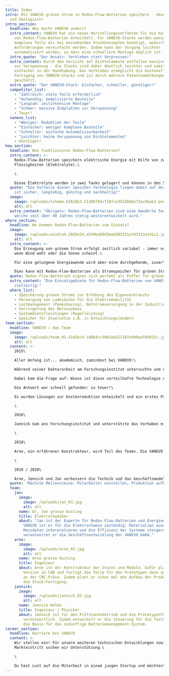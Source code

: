 ```yaml
---
title: Index
intro: Mit VANEVO grünen Strom in Redox-Flow-Batterien speichern - ökonomisch
  und ökologisch!
intro_section:
  headline: Was macht VANEVO anders?
  intro_content: VANEVO hat ein neues Herstellungsverfahren für die Kernkomponente
    von Redox-Flow-Batterien entwickelt. Für VANEVO-Stacks werden weniger
    komplexe Teile als bei bestehenden Stackkonzepten benötigt, wodurch die
    Anforderungen vereinfacht werden. Zudem kann der Vorgang leichter
    automatisiert werden, so dass eine schnellere Montage möglich ist.
  intro_quote: "Der Ansatz: Verkleben statt Verpressen!"
  outro_content: Durch den Verzicht auf Dichtelemente entfallen massive Endplatten
    zur Verspannung - die Stacks sind daher deutlich leichter und somit
    einfacher in der Handhabung. Das Verkleben ermöglicht die kosteneffiziente
    Fertigung von VANEVO-Stacks und ist durch mehrere Patentanmeldungen
    geschützt.
  outro_quote: "Der VANEVO-Stack: Einfacher, schneller, günstiger!"
  competitor_list:
    - "Zahlreich: viele Teile erforderlich"
    - "Aufwendig: komplizierte Bauteile"
    - "Langsam: zeitintensive Montage"
    - "Schwer: massive Endplatten zur Verspannung"
    - Teuer!
  vanevo_list:
    - "Weniger: Reduktion der Teile"
    - "Einfacher: weniger komplexe Bauteile"
    - "Schneller: einfache Automatisierbarkeit"
    - "Leichter: keine Verspannung von Dichtelementen"
    - Günstiger!
how_section:
  headline: Wie funktionieren Redox-Flow-Batterien?
  intro_content: >-
    Redox-Flow-Batterien speichern elektrische Energie mit Hilfe von zwei
    Flüssigkeiten (Elektrolyte).\

    \

    Diese Elektrolyte werden in zwei Tanks gelagert und können in den Stacks geladen und entladen werden. Redox-Flow-Batterien sind nicht brennbar, bieten eine hohe Lebensdauer mit bis zu 15.000 Ladezyklen, weisen die geringsten Kosten je Lade/Entlade-Zyklus auf und können recycelt werden.
  quote: "Die Vorteile dieser Speicher-Technologie liegen damit auf der Hand: Sie
    ist sicher, langlebig, günstig und nachhaltig!"
  image:
    image: /uploads/schema.b3618b3.5128bf04cf18fce3533b6be73ac9bae3.png
    alt: alt
  outro_content: "Übrigens: Redox-Flow-Batterien sind eine bewährte Technologie,
    welche seit über 40 Jahren stetig weiterentwickelt wird."
where_section:
  headline: Wo kommen Redox-Flow-Batterien zum Einsatz?
  image:
    image: /uploads/windrad.2665e34.a549ba09d3ee6302331a7d3312a141c2.jpg
    alt: alt
  intro_content: >-
    Die Erzeugung von grünem Strom erfolgt zeitlich variabel - immer nur dann,
    wenn Wind weht oder die Sonne scheint.\

    Für eine gelungene Energiewende wird aber eine durchgehende, zuverlässige Stromversorgung benötigt.\

    Dies kann mit Redox-Flow-Batterien als Stromspeicher für grünen Strom erreicht werden: für eine zuverlässige und nachhaltige Energiewende!
  quote: Redox-Flow-Batterien eignen sich perfekt als Puffer für grünen Strom!
  outro_content: "Die Einsatzgebiete für Redox-Flow-Batterien von VANEVO sind sehr
    vielseitig:"
  where_list:
    - Speicherung grünen Stroms zur Erhöhung des Eigenverbrauchs
    - Versorgung von Ladesäulen für die Elektromobilität
    - Lastmanagement (Peakshaving), Notstromversorgung in der Industrie
    - Verringerung des Netzausbaus
    - Systemdienstleistungen (Regelleistung)
    - Speicher für Inselnetze z.B. in Entwicklungsländern
team_section:
  headline: VANEVO – das Team
  image:
    image: /uploads/team_02.41d3bc4.180b41c3982ed122107e490adf6b015c.jpg
    alt: alt
  content: >-
    2015\

    Aller Anfang ist... akademisch, zumindest bei VANEVO:\

    Während seiner Doktorarbeit am Forschungsinstitut untersuchte und entwickelte Jan Redox-Flow-Batterien.\

    Dabei kam die Frage auf: Wieso ist diese vorteilhafte Technologie eigentlich nicht wirklich im Markt der Stromspeicher-Technologie vertreten?\

    Die Antwort war schnell gefunden: zu teuer!\

    Es wurden Lösungen zur Kostenreduktion entwickelt und ein erstes Patent angemeldet. Mit drei Kollegen konnte Jan im Rahmen eines Forschungsprojektes den Ansatz zur Kostenreduktion weiter zu einer Geschäftsidee entwickeln.\

    \

    2016\

    Jannick kam ans Forschungsinstitut und unterstützte das Vorhaben mit seiner Abschlussarbeit.\

    \

    2018\

    Arne, ein erfahrener Konstrukteur, wird Teil des Teams. Die VANEVO GmbH wird gegründet mit dem Ziel, Komponenten für Redox-Flow-Batterien auf den Markt zu bringen.\

    \

    2019 / 2020\

    Arne, Jannick und Jan verbessern die Technik und das Geschäftsmodell. Es wird ein weiteres Patent für ein optimiertes Herstellverfahren angemeldet.
  quote: "Nächste Meilensteine: Mitarbeiter einstellen, Produktion aufbauen!"
  team:
    jan:
      image:
        image: /uploads/jan_03.jpg
        alt: alt
      name: Dr. Jan grosse Austing
      title: Elektrochemiker
      about: "Jan ist der Experte für Redox-Flow-Batterien und Energiewirtschaft. Bei
        VANEVO ist er für die Elektrochemie zuständig: Materialien auswählen,
        Messdaten interpretieren und die Effizienz der Systeme steigern. Ebenso
        verantwortet er die Geschäftsentwicklung der VANEVO GmbH."
    arne:
      image:
        image: /uploads/arne_03.jpg
        alt: alt
      name: Arne grosse Austing
      title: Ingenieur
      about: Arne ist der Konstrukteur der Stacks und Module. Dafür plant er die neue
        Version im CAD und fertigt die Teile für den Prototypen dann auch gleich
        an der CNC-Fräse. Zudem plant er schon mal den Aufbau der Produktion für
        die Stack-Fertigung.
    jannick:
      image:
        image: /uploads/jannick_03.jpg
        alt: alt
      name: Jannick Helms
      title: Ingenieur / Physiker
      about: Jannick ist für den Prüfstandsbetrieb und die Prototypenfertigung
        verantwortlich. Zudem entwickelt er die Steuerung für die Teststände,
        die Basis für das zukünftige Batteriemanagement-System.
career_section:
  headline: Karriere bei VANEVO
  content: >-
    Wir stellen ein! Für unsere weiteren technischen Entwicklungen sowie den
    Markteintritt suchen wir Unterstützung.\

    \

    Du hast Lust auf die Mitarbeit in einem jungen Startup und möchtest mit Deinen Ideen die Entwicklung von VANEVO mitgestalten? Dann bewirb Dich bei uns unter jobs@vanevo.de! Wir freuen uns auf deine Bewerbung - gerne auch initiativ!
---
```

